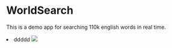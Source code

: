 WorldSearch
===========

This is a demo app for searching 110k english words in real time.

<li>ddddd

<img src="https://raw.github.com/tsunglintsai/WorldSearch/master/UI.png"/>
